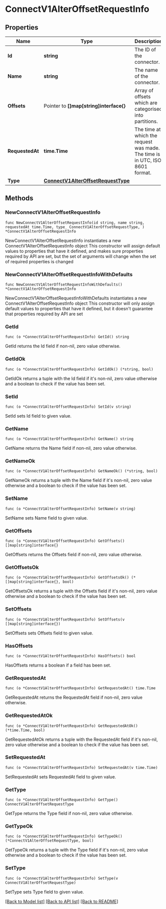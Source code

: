# ConnectV1AlterOffsetRequestInfo

## Properties

Name | Type | Description | Notes
------------ | ------------- | ------------- | -------------
**Id** | **string** | The ID of the connector. | 
**Name** | **string** | The name of the connector. | 
**Offsets** | Pointer to **[]map[string]interface{}** | Array of offsets which are categorised into partitions. | [optional] 
**RequestedAt** | **time.Time** | The time at which the request was made. The time is in UTC, ISO 8601 format. | [readonly] 
**Type** | [**ConnectV1AlterOffsetRequestType**](ConnectV1AlterOffsetRequestType.md) |  | 

## Methods

### NewConnectV1AlterOffsetRequestInfo

`func NewConnectV1AlterOffsetRequestInfo(id string, name string, requestedAt time.Time, type_ ConnectV1AlterOffsetRequestType, ) *ConnectV1AlterOffsetRequestInfo`

NewConnectV1AlterOffsetRequestInfo instantiates a new ConnectV1AlterOffsetRequestInfo object
This constructor will assign default values to properties that have it defined,
and makes sure properties required by API are set, but the set of arguments
will change when the set of required properties is changed

### NewConnectV1AlterOffsetRequestInfoWithDefaults

`func NewConnectV1AlterOffsetRequestInfoWithDefaults() *ConnectV1AlterOffsetRequestInfo`

NewConnectV1AlterOffsetRequestInfoWithDefaults instantiates a new ConnectV1AlterOffsetRequestInfo object
This constructor will only assign default values to properties that have it defined,
but it doesn't guarantee that properties required by API are set

### GetId

`func (o *ConnectV1AlterOffsetRequestInfo) GetId() string`

GetId returns the Id field if non-nil, zero value otherwise.

### GetIdOk

`func (o *ConnectV1AlterOffsetRequestInfo) GetIdOk() (*string, bool)`

GetIdOk returns a tuple with the Id field if it's non-nil, zero value otherwise
and a boolean to check if the value has been set.

### SetId

`func (o *ConnectV1AlterOffsetRequestInfo) SetId(v string)`

SetId sets Id field to given value.


### GetName

`func (o *ConnectV1AlterOffsetRequestInfo) GetName() string`

GetName returns the Name field if non-nil, zero value otherwise.

### GetNameOk

`func (o *ConnectV1AlterOffsetRequestInfo) GetNameOk() (*string, bool)`

GetNameOk returns a tuple with the Name field if it's non-nil, zero value otherwise
and a boolean to check if the value has been set.

### SetName

`func (o *ConnectV1AlterOffsetRequestInfo) SetName(v string)`

SetName sets Name field to given value.


### GetOffsets

`func (o *ConnectV1AlterOffsetRequestInfo) GetOffsets() []map[string]interface{}`

GetOffsets returns the Offsets field if non-nil, zero value otherwise.

### GetOffsetsOk

`func (o *ConnectV1AlterOffsetRequestInfo) GetOffsetsOk() (*[]map[string]interface{}, bool)`

GetOffsetsOk returns a tuple with the Offsets field if it's non-nil, zero value otherwise
and a boolean to check if the value has been set.

### SetOffsets

`func (o *ConnectV1AlterOffsetRequestInfo) SetOffsets(v []map[string]interface{})`

SetOffsets sets Offsets field to given value.

### HasOffsets

`func (o *ConnectV1AlterOffsetRequestInfo) HasOffsets() bool`

HasOffsets returns a boolean if a field has been set.

### GetRequestedAt

`func (o *ConnectV1AlterOffsetRequestInfo) GetRequestedAt() time.Time`

GetRequestedAt returns the RequestedAt field if non-nil, zero value otherwise.

### GetRequestedAtOk

`func (o *ConnectV1AlterOffsetRequestInfo) GetRequestedAtOk() (*time.Time, bool)`

GetRequestedAtOk returns a tuple with the RequestedAt field if it's non-nil, zero value otherwise
and a boolean to check if the value has been set.

### SetRequestedAt

`func (o *ConnectV1AlterOffsetRequestInfo) SetRequestedAt(v time.Time)`

SetRequestedAt sets RequestedAt field to given value.


### GetType

`func (o *ConnectV1AlterOffsetRequestInfo) GetType() ConnectV1AlterOffsetRequestType`

GetType returns the Type field if non-nil, zero value otherwise.

### GetTypeOk

`func (o *ConnectV1AlterOffsetRequestInfo) GetTypeOk() (*ConnectV1AlterOffsetRequestType, bool)`

GetTypeOk returns a tuple with the Type field if it's non-nil, zero value otherwise
and a boolean to check if the value has been set.

### SetType

`func (o *ConnectV1AlterOffsetRequestInfo) SetType(v ConnectV1AlterOffsetRequestType)`

SetType sets Type field to given value.



[[Back to Model list]](../README.md#documentation-for-models) [[Back to API list]](../README.md#documentation-for-api-endpoints) [[Back to README]](../README.md)


